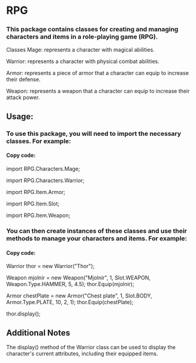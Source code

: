 # RPG

### This package contains classes for creating and managing characters and items in a role-playing game (RPG).

Classes
Mage: represents a character with magical abilities.

Warrior: represents a character with physical combat abilities.

Armor: represents a piece of armor that a character can equip to increase their defense.

Weapon: represents a weapon that a character can equip to increase their attack power.

## Usage:

### To use this package, you will need to import the necessary classes. For example:

#### Copy code:
import RPG.Characters.Mage;

import RPG.Characters.Warrior;

import RPG.Item.Armor;

import RPG.Item.Slot;

import RPG.Item.Weapon;

### You can then create instances of these classes and use their methods to manage your characters and items. For example:

#### Copy code:
Warrior thor = new Warrior("Thor");

Weapon mjolnir = new Weapon("Mjolnir", 1, Slot.WEAPON, Weapon.Type.HAMMER, 5, 4.5);
thor.Equip(mjolnir);

Armor chestPlate = new Armor("Chest plate", 1, Slot.BODY, Armor.Type.PLATE, 10, 2, 1);
thor.Equip(chestPlate);

thor.display();

## Additional Notes
The display() method of the Warrior class can be used to display the character's current attributes, including their equipped items.
